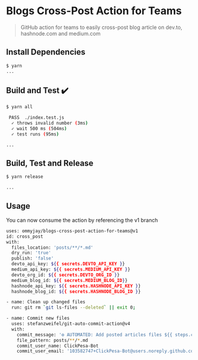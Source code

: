 # Blogs Cross-Post Action for Teams

> GitHub action for teams to easily cross-post blog article on dev.to, hashnode.com and medium.com

## Install Dependencies

```bash
$ yarn
...
```

## Build and Test :heavy_check_mark:

```bash
$ yarn all

 PASS  ./index.test.js
  ✓ throws invalid number (3ms)
  ✓ wait 500 ms (504ms)
  ✓ test runs (95ms)

...
```

## Build, Test and Release

```bash
$ yarn release

...
```

## Usage

You can now consume the action by referencing the v1 branch

```bash
uses: ommyjay/blogs-cross-post-action-for-teams@v1
id: cross_post
with:
  files_location: 'posts/**/*.md'
  dry_run: 'true'
  publish: 'false'
  devto_api_key: ${{ secrets.DEVTO_API_KEY }}
  medium_api_key: ${{ secrets.MEDIUM_API_KEY }}
  devto_org_id: ${{ secrets.DEVTO_ORG_ID }}
  medium_blog_id: ${{ secrets.MEDIUM_BLOG_ID}}
  hashnode_api_key: ${{ secrets.HASHNODE_API_KEY }}
  hashnode_blog_id: ${{ secrets.HASHNODE_BLOG_ID }}

- name: Clean up changed files
  run: git rm `git ls-files --deleted` || exit 0;

- name: Commit new files
  uses: stefanzweifel/git-auto-commit-action@v4
  with:
    commit_message: '⚙️ AUTOMATED: Add posted articles files ${{ steps.cross_post.outputs.posted_articles }}'
    file_pattern: posts/**/*.md
    commit_user_name: ClickPesa-Bot
    commit_user_email: '103582747+ClickPesa-Bot@users.noreply.github.com'

```
